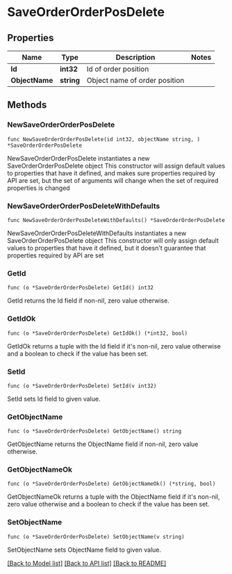 # SaveOrderOrderPosDelete

## Properties

Name | Type | Description | Notes
------------ | ------------- | ------------- | -------------
**Id** | **int32** | Id of order position | 
**ObjectName** | **string** | Object name of order position | 

## Methods

### NewSaveOrderOrderPosDelete

`func NewSaveOrderOrderPosDelete(id int32, objectName string, ) *SaveOrderOrderPosDelete`

NewSaveOrderOrderPosDelete instantiates a new SaveOrderOrderPosDelete object
This constructor will assign default values to properties that have it defined,
and makes sure properties required by API are set, but the set of arguments
will change when the set of required properties is changed

### NewSaveOrderOrderPosDeleteWithDefaults

`func NewSaveOrderOrderPosDeleteWithDefaults() *SaveOrderOrderPosDelete`

NewSaveOrderOrderPosDeleteWithDefaults instantiates a new SaveOrderOrderPosDelete object
This constructor will only assign default values to properties that have it defined,
but it doesn't guarantee that properties required by API are set

### GetId

`func (o *SaveOrderOrderPosDelete) GetId() int32`

GetId returns the Id field if non-nil, zero value otherwise.

### GetIdOk

`func (o *SaveOrderOrderPosDelete) GetIdOk() (*int32, bool)`

GetIdOk returns a tuple with the Id field if it's non-nil, zero value otherwise
and a boolean to check if the value has been set.

### SetId

`func (o *SaveOrderOrderPosDelete) SetId(v int32)`

SetId sets Id field to given value.


### GetObjectName

`func (o *SaveOrderOrderPosDelete) GetObjectName() string`

GetObjectName returns the ObjectName field if non-nil, zero value otherwise.

### GetObjectNameOk

`func (o *SaveOrderOrderPosDelete) GetObjectNameOk() (*string, bool)`

GetObjectNameOk returns a tuple with the ObjectName field if it's non-nil, zero value otherwise
and a boolean to check if the value has been set.

### SetObjectName

`func (o *SaveOrderOrderPosDelete) SetObjectName(v string)`

SetObjectName sets ObjectName field to given value.



[[Back to Model list]](../README.md#documentation-for-models) [[Back to API list]](../README.md#documentation-for-api-endpoints) [[Back to README]](../README.md)


